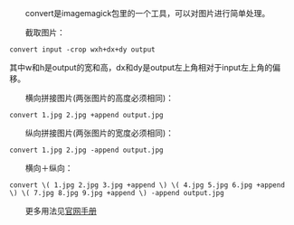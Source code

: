 　　convert是imagemagick包里的一个工具，可以对图片进行简单处理。

　　截取图片：
```shell
convert input -crop wxh+dx+dy output
```
其中w和h是output的宽和高，dx和dy是output左上角相对于input左上角的偏移。

　　横向拼接图片(两张图片的高度必须相同)：
```shell
convert 1.jpg 2.jpg +append output.jpg
```

　　纵向拼接图片(两张图片的宽度必须相同)：
```shell
convert 1.jpg 2.jpg -append output.jpg
```

　　横向＋纵向：
```shell
convert \( 1.jpg 2.jpg 3.jpg +append \) \( 4.jpg 5.jpg 6.jpg +append \) \( 7.jpg 8.jpg 9.jpg +append \) -append output.jpg
```

　　更多用法见[官网手册](https://www.imagemagick.org/Usage)
